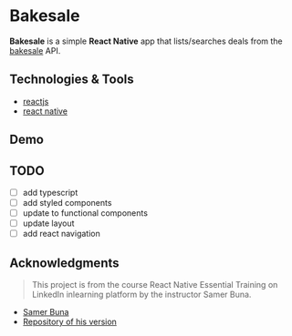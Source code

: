 # Bakesale
**Bakesale** is a simple **React Native** app that lists/searches deals from the [bakesale](https://bakesaleforgood.com) API.

## Technologies & Tools
* [reactjs](https://reactjs.org/)
* [react native](https://reactnative.dev)

## Demo

## TODO
* [ ] add typescript
* [ ] add styled components
* [ ] update to functional components 
* [ ] update layout
* [ ] add react navigation

## Acknowledgments
> This project is from the course React Native Essential Training on LinkedIn inlearning platform by the instructor Samer Buna.
* [Samer Buna](https://www.linkedin.com/in/samerbuna/)
* [Repository of his version](https://github.com/jscomplete/react-native-essential-training/tree/main/Bakesale)
